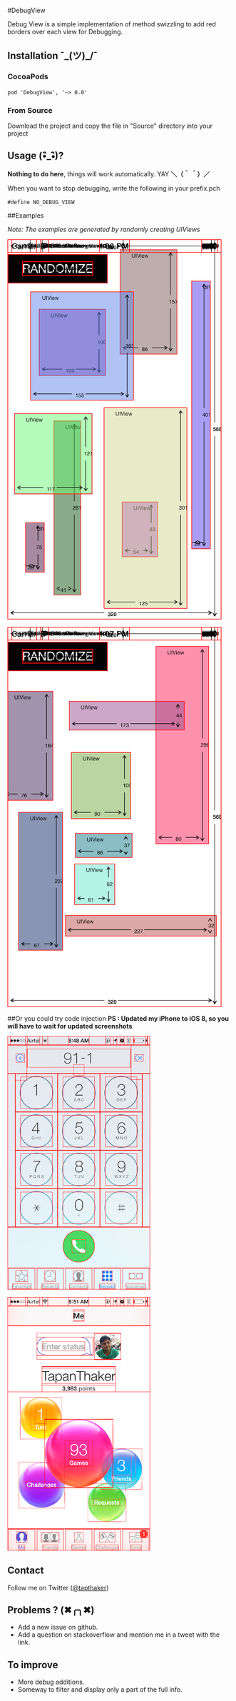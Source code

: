 #DebugView



Debug View is a simple implementation of method swizzling to add red borders over each view for Debugging.

## Installation  ¯\_(ツ)_/¯

### CocoaPods

    pod 'DebugView', '~> 0.0'

### From Source

Download the project and copy the file in "Source" directory into your project

## Usage (•ิ_•ิ)?

**Nothing to do here**, things will work automatically. YAY **＼（＾ ＾）／**

When you want to stop debugging, write the following in your prefix.pch

    #define NO_DEBUG_VIEW
      
##Examples 

*Note: The examples are generated by randomly creating UIViews*

![Screenshot 1](./screenshot1.png)

![Screenshot 2](./screenshot2.png)

##Or you could try code injection 
**PS : Updated my iPhone to iOS 8, so you will have to wait for updated screenshots**

![Phone.app after code injection](./screenshot3.png)

![Game center after code injection](./screenshot4.png)

## Contact

Follow me on Twitter ([@tapthaker](https://twitter.com/tapthaker))

## Problems ? (✖╭╮✖)

* Add a new issue on github.
* Add a question on stackoverflow and mention me in a tweet with the link.

## To improve

* More debug additions.
* Someway to filter and display only a part of the full info.